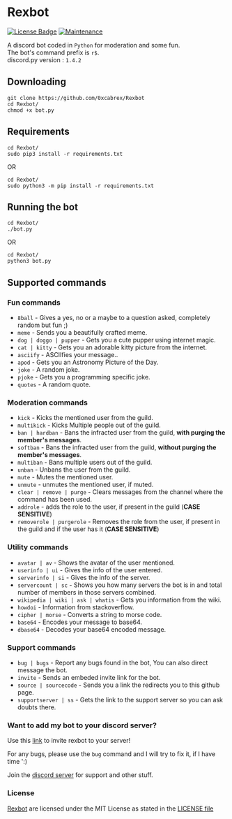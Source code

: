 # Rexbot
[![License Badge](https://img.shields.io/badge/license-MIT-blue.svg)](LICENSE)
[![Maintenance](https://img.shields.io/badge/Maintained%3F-yes-green.svg)](CHANGELOG)

A discord bot coded in `Python` for moderation and some fun.  
The bot's command prefix is `r$`.  
discord.py version : `1.4.2`

## Downloading

```
git clone https://github.com/0xcabrex/Rexbot
cd Rexbot/
chmod +x bot.py
```

## Requirements

```
cd Rexbot/
sudo pip3 install -r requirements.txt
```
OR
```
cd Rexbot/
sudo python3 -m pip install -r requirements.txt
```

## Running the bot

```
cd Rexbot/
./bot.py
```
OR
```
cd Rexbot/
python3 bot.py
```


## Supported commands

### Fun commands

- `8ball` - Gives a yes, no or a maybe to a question asked, completely random but fun ;) 
- `meme` - Sends you a beautifully crafted meme.
- `dog | doggo | pupper` - Gets you a cute pupper using internet magic.
- `cat | kitty` - Gets you an adorable kitty picture from the internet.
- `asciify` - ASCIIfies your message..
- `apod` - Gets you an Astronomy Picture of the Day.
- `joke` - A random joke.
- `pjoke` - Gets you a programming specific joke.
- `quotes` - A random quote.

### Moderation commands

- `kick` - Kicks the mentioned user from the guild.
- `multikick` - Kicks Multiple people out of the guild.
- `ban | hardban` - Bans the infracted user from the guild, **with purging the member's messages**.
- `softban` - Bans the infracted user from the guild, **without purging the member's messages**.
- `multiban` - Bans multiple users out of the guild.
- `unban` - Unbans the user from the guild.
- `mute` - Mutes the mentioned user.
- `unmute` - unmutes the mentioned user, if muted.
- `clear | remove | purge` - Clears messages from the channel where the command has been used.
- `addrole` - adds the role to the user, if present in the guild (**CASE SENSITIVE**)
- `removerole | purgerole` - Removes the role from the user, if present in the guild and if the user has it (**CASE SENSITIVE**)

### Utility commands

- `avatar | av` - Shows the avatar of the user mentioned.
- `userinfo | ui` - Gives the info of the user entered.
- `serverinfo | si` - Gives the info of the server.
- `servercount | sc` - Shows you how many servers the bot is in and total number of members in those servers combined.
- `wikipedia | wiki | ask | whatis` - Gets you information from the wiki.
- `howdoi` - Information from stackoverflow.
- `cipher | morse` - Converts a string to morse code.
- `base64` - Encodes your message to base64.
- `dbase64` - Decodes your base64 encoded message.

### Support commands

- `bug | bugs` - Report any bugs found in the bot, You can also direct message the bot.
- `invite` - Sends an embeded invite link for the bot.
- `source | sourcecode` - Sends you a link the redirects you to this github page.
- `supportserver | ss` - Gets the link to the support server so you can ask doubts there.


### Want to add my bot to your discord server?

Use this [link](https://discord.com/api/oauth2/authorize?client_id=732538419787595846&permissions=8&scope=bot) to invite rexbot to your server!  

For any bugs, please use the `bug` command and I will try to fix it, if I have time ':)   

Join the [discord server](https://discord.gg/Gcv69JM) for support and other stuff.


### License

[Rexbot](https://github.com/0xcabrex/Rexbot) are licensed under the MIT License as stated in the [LICENSE file](LICENSE)